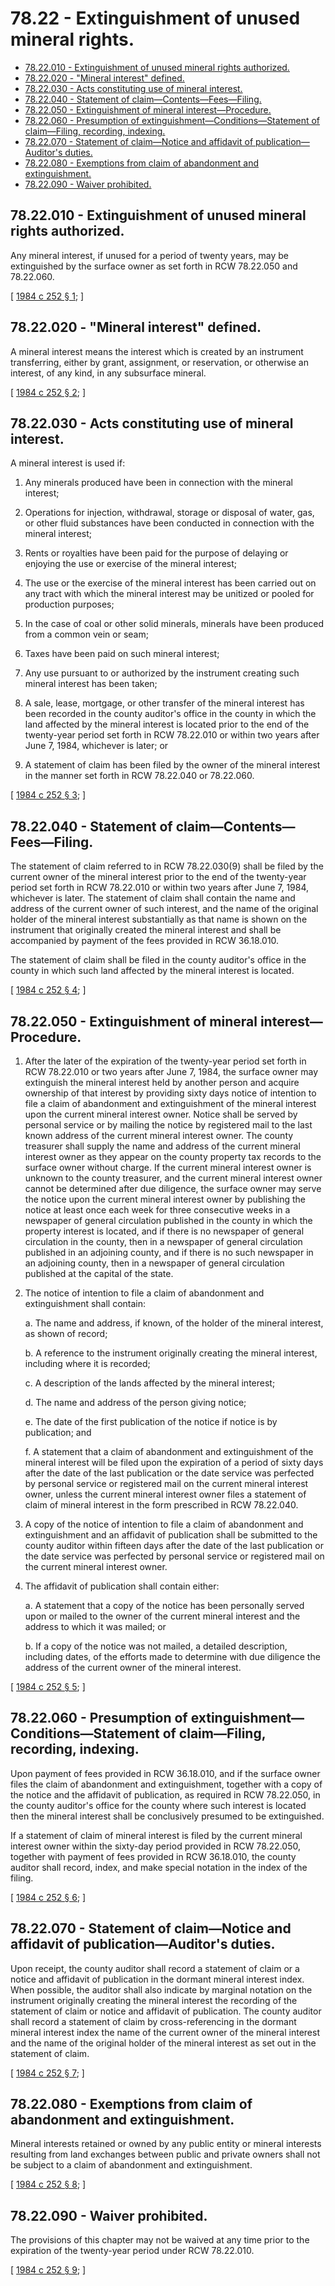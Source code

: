 # 78.22 - Extinguishment of unused mineral rights.
* [78.22.010 - Extinguishment of unused mineral rights authorized.](#7822010---extinguishment-of-unused-mineral-rights-authorized)
* [78.22.020 - "Mineral interest" defined.](#7822020---mineral-interest-defined)
* [78.22.030 - Acts constituting use of mineral interest.](#7822030---acts-constituting-use-of-mineral-interest)
* [78.22.040 - Statement of claim—Contents—Fees—Filing.](#7822040---statement-of-claimcontentsfeesfiling)
* [78.22.050 - Extinguishment of mineral interest—Procedure.](#7822050---extinguishment-of-mineral-interestprocedure)
* [78.22.060 - Presumption of extinguishment—Conditions—Statement of claim—Filing, recording, indexing.](#7822060---presumption-of-extinguishmentconditionsstatement-of-claimfiling-recording-indexing)
* [78.22.070 - Statement of claim—Notice and affidavit of publication—Auditor's duties.](#7822070---statement-of-claimnotice-and-affidavit-of-publicationauditors-duties)
* [78.22.080 - Exemptions from claim of abandonment and extinguishment.](#7822080---exemptions-from-claim-of-abandonment-and-extinguishment)
* [78.22.090 - Waiver prohibited.](#7822090---waiver-prohibited)
## 78.22.010 - Extinguishment of unused mineral rights authorized.
Any mineral interest, if unused for a period of twenty years, may be extinguished by the surface owner as set forth in RCW 78.22.050 and 78.22.060.

\[ [1984 c 252 § 1](http://leg.wa.gov/CodeReviser/documents/sessionlaw/1984c252.pdf?cite=1984%20c%20252%20§%201); \]

## 78.22.020 - "Mineral interest" defined.
A mineral interest means the interest which is created by an instrument transferring, either by grant, assignment, or reservation, or otherwise an interest, of any kind, in any subsurface mineral.

\[ [1984 c 252 § 2](http://leg.wa.gov/CodeReviser/documents/sessionlaw/1984c252.pdf?cite=1984%20c%20252%20§%202); \]

## 78.22.030 - Acts constituting use of mineral interest.
A mineral interest is used if:

1. Any minerals produced have been in connection with the mineral interest;

2. Operations for injection, withdrawal, storage or disposal of water, gas, or other fluid substances have been conducted in connection with the mineral interest;

3. Rents or royalties have been paid for the purpose of delaying or enjoying the use or exercise of the mineral interest;

4. The use or the exercise of the mineral interest has been carried out on any tract with which the mineral interest may be unitized or pooled for production purposes;

5. In the case of coal or other solid minerals, minerals have been produced from a common vein or seam;

6. Taxes have been paid on such mineral interest;

7. Any use pursuant to or authorized by the instrument creating such mineral interest has been taken;

8. A sale, lease, mortgage, or other transfer of the mineral interest has been recorded in the county auditor's office in the county in which the land affected by the mineral interest is located prior to the end of the twenty-year period set forth in RCW 78.22.010 or within two years after June 7, 1984, whichever is later; or

9. A statement of claim has been filed by the owner of the mineral interest in the manner set forth in RCW 78.22.040 or 78.22.060.

\[ [1984 c 252 § 3](http://leg.wa.gov/CodeReviser/documents/sessionlaw/1984c252.pdf?cite=1984%20c%20252%20§%203); \]

## 78.22.040 - Statement of claim—Contents—Fees—Filing.
The statement of claim referred to in RCW 78.22.030(9) shall be filed by the current owner of the mineral interest prior to the end of the twenty-year period set forth in RCW 78.22.010 or within two years after June 7, 1984, whichever is later. The statement of claim shall contain the name and address of the current owner of such interest, and the name of the original holder of the mineral interest substantially as that name is shown on the instrument that originally created the mineral interest and shall be accompanied by payment of the fees provided in RCW 36.18.010.

The statement of claim shall be filed in the county auditor's office in the county in which such land affected by the mineral interest is located.

\[ [1984 c 252 § 4](http://leg.wa.gov/CodeReviser/documents/sessionlaw/1984c252.pdf?cite=1984%20c%20252%20§%204); \]

## 78.22.050 - Extinguishment of mineral interest—Procedure.
1. After the later of the expiration of the twenty-year period set forth in RCW 78.22.010 or two years after June 7, 1984, the surface owner may extinguish the mineral interest held by another person and acquire ownership of that interest by providing sixty days notice of intention to file a claim of abandonment and extinguishment of the mineral interest upon the current mineral interest owner. Notice shall be served by personal service or by mailing the notice by registered mail to the last known address of the current mineral interest owner. The county treasurer shall supply the name and address of the current mineral interest owner as they appear on the county property tax records to the surface owner without charge. If the current mineral interest owner is unknown to the county treasurer, and the current mineral interest owner cannot be determined after due diligence, the surface owner may serve the notice upon the current mineral interest owner by publishing the notice at least once each week for three consecutive weeks in a newspaper of general circulation published in the county in which the property interest is located, and if there is no newspaper of general circulation in the county, then in a newspaper of general circulation published in an adjoining county, and if there is no such newspaper in an adjoining county, then in a newspaper of general circulation published at the capital of the state.

2. The notice of intention to file a claim of abandonment and extinguishment shall contain:

    a.  The name and address, if known, of the holder of the mineral interest, as shown of record;

    b.  A reference to the instrument originally creating the mineral interest, including where it is recorded;

    c.  A description of the lands affected by the mineral interest;

    d.  The name and address of the person giving notice;

    e.  The date of the first publication of the notice if notice is by publication; and

    f.  A statement that a claim of abandonment and extinguishment of the mineral interest will be filed upon the expiration of a period of sixty days after the date of the last publication or the date service was perfected by personal service or registered mail on the current mineral interest owner, unless the current mineral interest owner files a statement of claim of mineral interest in the form prescribed in RCW 78.22.040.

3. A copy of the notice of intention to file a claim of abandonment and extinguishment and an affidavit of publication shall be submitted to the county auditor within fifteen days after the date of the last publication or the date service was perfected by personal service or registered mail on the current mineral interest owner.

4. The affidavit of publication shall contain either:

    a.  A statement that a copy of the notice has been personally served upon or mailed to the owner of the current mineral interest and the address to which it was mailed; or

    b.  If a copy of the notice was not mailed, a detailed description, including dates, of the efforts made to determine with due diligence the address of the current owner of the mineral interest.

\[ [1984 c 252 § 5](http://leg.wa.gov/CodeReviser/documents/sessionlaw/1984c252.pdf?cite=1984%20c%20252%20§%205); \]

## 78.22.060 - Presumption of extinguishment—Conditions—Statement of claim—Filing, recording, indexing.
Upon payment of fees provided in RCW 36.18.010, and if the surface owner files the claim of abandonment and extinguishment, together with a copy of the notice and the affidavit of publication, as required in RCW 78.22.050, in the county auditor's office for the county where such interest is located then the mineral interest shall be conclusively presumed to be extinguished.

If a statement of claim of mineral interest is filed by the current mineral interest owner within the sixty-day period provided in RCW 78.22.050, together with payment of fees provided in RCW 36.18.010, the county auditor shall record, index, and make special notation in the index of the filing.

\[ [1984 c 252 § 6](http://leg.wa.gov/CodeReviser/documents/sessionlaw/1984c252.pdf?cite=1984%20c%20252%20§%206); \]

## 78.22.070 - Statement of claim—Notice and affidavit of publication—Auditor's duties.
Upon receipt, the county auditor shall record a statement of claim or a notice and affidavit of publication in the dormant mineral interest index. When possible, the auditor shall also indicate by marginal notation on the instrument originally creating the mineral interest the recording of the statement of claim or notice and affidavit of publication. The county auditor shall record a statement of claim by cross-referencing in the dormant mineral interest index the name of the current owner of the mineral interest and the name of the original holder of the mineral interest as set out in the statement of claim.

\[ [1984 c 252 § 7](http://leg.wa.gov/CodeReviser/documents/sessionlaw/1984c252.pdf?cite=1984%20c%20252%20§%207); \]

## 78.22.080 - Exemptions from claim of abandonment and extinguishment.
Mineral interests retained or owned by any public entity or mineral interests resulting from land exchanges between public and private owners shall not be subject to a claim of abandonment and extinguishment.

\[ [1984 c 252 § 8](http://leg.wa.gov/CodeReviser/documents/sessionlaw/1984c252.pdf?cite=1984%20c%20252%20§%208); \]

## 78.22.090 - Waiver prohibited.
The provisions of this chapter may not be waived at any time prior to the expiration of the twenty-year period under RCW 78.22.010.

\[ [1984 c 252 § 9](http://leg.wa.gov/CodeReviser/documents/sessionlaw/1984c252.pdf?cite=1984%20c%20252%20§%209); \]

